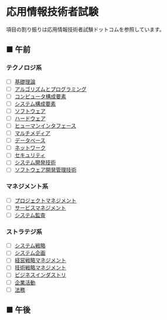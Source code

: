# 応用情報技術者試験
項目の割り振りは応用情報技術者試験ドットコムを参照しています。
## ■ 午前
### テクノロジ系
- [ ] [基礎理論](01)
- [ ] [アルゴリズムとプログラミング](02)
- [ ] [コンピュータ構成要素](03)
- [ ] [システム構成要素](04)
- [ ] [ソフトウェア](05)
- [ ] [ハードウェア](06)
- [ ] [ヒューマンインタフェース](07)
- [ ] [マルチメディア](08)
- [ ] [データベース](09)
- [ ] [ネットワーク](10)
- [ ] [セキュリティ](11)
- [ ] [システム開発技術](12)
- [ ] [ソフトウェア開発管理技術](13)
### マネジメント系
- [ ] [プロジェクトマネジメント](14)
- [ ] [サービスマネジメント](15)
- [ ] [システム監査](16)
### ストラテジ系
- [ ] [システム戦略](17)
- [ ] [システム企画](18)
- [ ] [経営戦略マネジメント](19)
- [ ] [技術戦略マネジメント](20)
- [ ] [ビジネスインダストリ](21)
- [ ] [企業活動](22)
- [ ] [法務](23)
## ■ 午後

